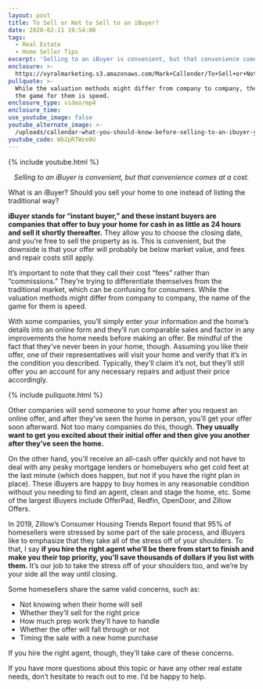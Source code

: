 ```yaml
---
layout: post
title: To Sell or Not to Sell to an iBuyer?
date: 2020-02-11 19:54:00
tags:
  - Real Estate
  - Home Seller Tips
excerpt: 'Selling to an iBuyer is convenient, but that convenience comes at a cost.'
enclosure: >-
  https://vyralmarketing.s3.amazonaws.com/Mark+Callender/To+Sell+or+Not+to+Sell+to+an+iBuyer.mp4
pullquote: >-
  While the valuation methods might differ from company to company, the name of
  the game for them is speed.
enclosure_type: video/mp4
enclosure_time:
use_youtube_image: false
youtube_alternate_image: >-
  /uploads/callendar-what-you-should-know-before-selling-to-an-ibuyer-youtube.jpg
youtube_code: Wb2pRTWze0U
---
```


{% include youtube.html %}

<p style="text-align: center;"><em>Selling to an iBuyer is convenient, but that convenience comes at a cost.</em></p>

What is an iBuyer? Should you sell your home to one instead of listing the traditional way?

**iBuyer stands for “instant buyer,” and these instant buyers are companies that offer to buy your home for cash in as little as 24 hours and sell it shortly thereafter.** They allow you to choose the closing date, and you’re free to sell the property as is. This is convenient, but the downside is that your offer will probably be below market value, and fees and repair costs still apply.&nbsp;

It’s important to note that they call their cost “fees” rather than “commissions.” They’re trying to differentiate themselves from the traditional market, which can be confusing for consumers. While the valuation methods might differ from company to company, the name of the game for them is speed.

With some companies, you’ll simply enter your information and the home’s details into an online form and they’ll run comparable sales and factor in any improvements the home needs before making an offer. Be mindful of the fact that they’ve never been in your home, though. Assuming you like their offer, one of their representatives will visit your home and verify that it’s in the condition you described. Typically, they’ll claim it’s not, but they’ll still offer you an account for any necessary repairs and adjust their price accordingly.&nbsp;

{% include pullquote.html %}

Other companies will send someone to your home after you request an online offer, and after they’ve seen the home in person, you’ll get your offer soon afterward. Not too many companies do this, though. **They usually want to get you excited about their initial offer and then give you another after they’ve seen the home.&nbsp;**

On the other hand, you'll receive an all-cash offer quickly and not have to deal with any pesky mortgage lenders or homebuyers who get cold feet at the last minute (which does happen, but not if you have the right plan in place). These iBuyers are happy to buy homes in any reasonable condition without you needing to find an agent, clean and stage the home, etc. Some of the largest iBuyers include OfferPad, Redfin, OpenDoor, and Zillow Offers.&nbsp;

In 2019, Zillow’s Consumer Housing Trends Report found that 95% of homesellers were stressed by some part of the sale process, and iBuyers like to emphasize that they take all of the stress off of your shoulders. To that, I say **if you hire the right agent who’ll be there from start to finish and make you their top priority, you’ll save thousands of dollars if you list with them.** It’s our job to take the stress off of your shoulders too, and we’re by your side all the way until closing.&nbsp;

Some homesellers share the same valid concerns, such as:

* Not knowing when their home will sell
* Whether they’ll sell for the right price
* How much prep work they’ll have to handle
* Whether the offer will fall through or not
* Timing the sale with a new home purchase

If you hire the right agent, though, they’ll take care of these concerns.&nbsp;

If you have more questions about this topic or have any other real estate needs, don’t hesitate to reach out to me. I’d be happy to help.